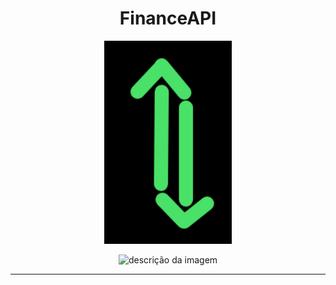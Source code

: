 
<h1 align="center">
  FinanceAPI 
</h1>

<p align="center">
  <img src="Imagens/img.png" alt="descrição">
</p>

<p align="center">
  <img src=![1.png](Imagens/1.png) alt="descrição da imagem">
</p>

---